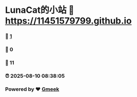 # LunaCat的小站 :link: https://11451579799.github.io 
### :page_facing_up: [1](https://11451579799.github.io/tag.html) 
### :speech_balloon: 0 
### :hibiscus: 11 
### :alarm_clock: 2025-08-10 08:38:05 
### Powered by :heart: [Gmeek](https://github.com/Meekdai/Gmeek)
